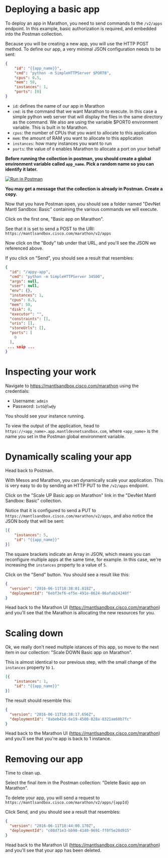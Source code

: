 # Deploying a basic app

To deploy an app in Marathon, you need to send commands to the `/v2/apps` endpoint.  In this example, basic authorization is required, and embedded into the Postman collection.

Because you will be creating a new app, you will use the HTTP POST method.  To define our app, a very minimal JSON configuration needs to be sent:

```json
{
    "id": "{{app_name}}",
    "cmd": "python -m SimpleHTTPServer $PORT0",
    "cpus": 0.5,
    "mem": 50,
    "instances": 1,
    "ports": [0]
}
```

* `id`: defines the name of our app in Marathon
* `cmd`: is the command that we want Marathon to execute.  In this case a simple python web server that will display the files in the same directory as the command.  We also are using the variable $PORT0 environment variable.  This is built in to Marathon.
* `cpus`: the number of CPUs that you want to allocate to this application
* `mem`: the amount of RAM you want to allocate to this application
* `instances`: how many instances you want to run
* `ports`: the value of `0` enables Marathon to allocate a port on your behalf

__Before running the collection in postman, you should create a global environment variable called `app_name`.  Pick a random name so you can identify it later.__

[![Run in Postman](https://run.pstmn.io/button.svg)](https://app.getpostman.com/run-collection/5a9509901ade3e23ff63)

__You may get a message that the collection is already in Postman.  Create a copy.__

Now that you have Postman open, you should see a folder named "DevNet Mantl Sandbox: Basic" containing the various commands we will execute.

Click on the first one, "Basic app on Marathon".

See that it is set to send a POST to the URI: `https://mantlsandbox.cisco.com/marathon/v2/apps`

Now click on the "Body" tab under that URL, and you'll see the JSON we referenced above.

If you click on "Send", you should see a result that resembles:

```json
{
  "id": "/appy-app",
  "cmd": "python -m SimpleHTTPServer 34500",
  "args": null,
  "user": null,
  "env": {},
  "instances": 1,
  "cpus": 0.5,
  "mem": 50,
  "disk": 0,
  "executor": "",
  "constraints": [],
  "uris": [],
  "storeUrls": [],
  "ports": [
    0
  ],
 ... snip ...
}
```


# Inspecting your work

Navigate to https://mantlsandbox.cisco.com/marathon using the credentials:

* Username: `admin`
* Password: `1vtG@lw@y`

You should see your instance running.

To view the output of the application, head to `https://<app_name>.app.mantldevnetsandbox.com`, where `<app_name>` is the name you set in the Postman global environment variable.

# Dynamically scaling your app

Head back to Postman.  

With Mesos and Marathon, you can dynamically scale your application.  This is very easy to do by sending an HTTP PUT to the `/v2/apps` endpoint.

Click on the "Scale UP Basic app on Marathon" link in the "DevNet Mantl Sandbox: Basic" collection.

Notice that it is configured to send a PUT to `https://mantlsandbox.cisco.com/marathon/v2/apps`, and also notice the JSON body that will be sent:

```json
[{
    "instances": 5,
    "id": "{{app_name}}"
}]
```

The square brackets indicate an Array in JSON, which means you can reconfigure multiple apps at the same time, for example.  In this case, we're increasing the `instances` property to a value of `5`.

Click on the "Send" button. You should see a result like this:

```json
{
  "version": "2016-06-11T18:38:01.818Z",
  "deploymentId": "6ebf3ef6-ef5e-491e-8624-86afab24248f"
}
```

Head back to the Marathon UI (https://mantlsandbox.cisco.com/marathon) and you'll see that the Marathon is allocating the new resources for you.

# Scaling down

Ok, we really don't need multiple istances of this app, so move to the next item in our collection: "Scale DOWN Basic app on Marathon".

This is almost identical to our previous step, with the small change of the `instances` property to `1`.

```json
[{
    "instances": 1,
    "id": "{{app_name}}"
}]
```

The result should resemble this:

```json
{
  "version": "2016-06-11T18:38:17.656Z",
  "deploymentId": "8abeb42d-6e19-4500-828a-8321ae60b7fc"
}
```

Head back to the Marathon UI (https://mantlsandbox.cisco.com/marathon) and you'll see that you're app is back to 1 instance.

# Removing our app

Time to clean up.  

Select the final item in the Postman collection: "Delete Basic app on Marathon".

To delete your app, you will send a request to `https://mantlsandbox.cisco.com/marathon/v2/apps/{appId}`

Click Send, and you should see a result that resembles:

```json
{
  "version": "2016-06-11T18:44:00.170Z",
  "deploymentId": "c08d71e3-bb90-4140-9691-ff0f5e20d915"
}
```

Head back to the Marathon UI (https://mantlsandbox.cisco.com/marathon) and you'll see that your app has been deleted.
